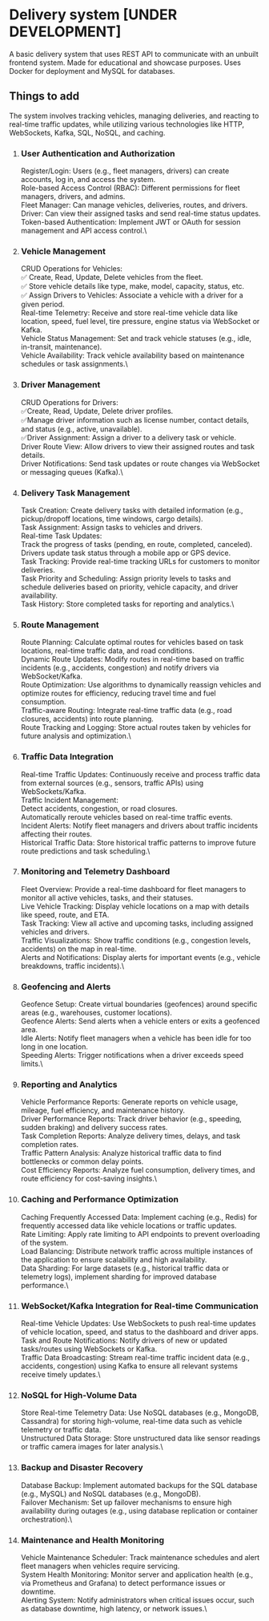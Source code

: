 # Delivery system [UNDER DEVELOPMENT]

A basic delivery system that uses REST API to communicate with an unbuilt frontend system. Made for educational and showcase purposes.
Uses Docker for deployment and MySQL for databases.

## Things to add

The system involves tracking vehicles, managing deliveries, and reacting to real-time traffic updates, while utilizing various technologies like HTTP, WebSockets, Kafka, SQL, NoSQL, and caching.

1. ### User Authentication and Authorization
   Register/Login: Users (e.g., fleet managers, drivers) can create accounts, log in, and access the system.\
   Role-based Access Control (RBAC): Different permissions for fleet managers, drivers, and admins.\
   Fleet Manager: Can manage vehicles, deliveries, routes, and drivers.\
   Driver: Can view their assigned tasks and send real-time status updates.\
   Token-based Authentication: Implement JWT or OAuth for session management and API access control.\
2. ### Vehicle Management
   CRUD Operations for Vehicles:\
   ✅ Create, Read, Update, Delete vehicles from the fleet.\
   ✅ Store vehicle details like type, make, model, capacity, status, etc.\
   ✅ Assign Drivers to Vehicles: Associate a vehicle with a driver for a given period.\
   Real-time Telemetry: Receive and store real-time vehicle data like location, speed, fuel level, tire pressure, engine status via WebSocket or Kafka.\
   Vehicle Status Management: Set and track vehicle statuses (e.g., idle, in-transit, maintenance).\
   Vehicle Availability: Track vehicle availability based on maintenance schedules or task assignments.\
3. ### Driver Management
   CRUD Operations for Drivers:\
   ✅Create, Read, Update, Delete driver profiles.\
   ✅Manage driver information such as license number, contact details, and status (e.g., active, unavailable).\
   ✅Driver Assignment: Assign a driver to a delivery task or vehicle.\
   Driver Route View: Allow drivers to view their assigned routes and task details.\
   Driver Notifications: Send task updates or route changes via WebSocket or messaging queues (Kafka).\
4. ### Delivery Task Management
   Task Creation: Create delivery tasks with detailed information (e.g., pickup/dropoff locations, time windows, cargo details).\
   Task Assignment: Assign tasks to vehicles and drivers.\
   Real-time Task Updates:\
   Track the progress of tasks (pending, en route, completed, canceled).\
   Drivers update task status through a mobile app or GPS device.\
   Task Tracking: Provide real-time tracking URLs for customers to monitor deliveries.\
   Task Priority and Scheduling: Assign priority levels to tasks and schedule deliveries based on priority, vehicle capacity, and driver availability.\
   Task History: Store completed tasks for reporting and analytics.\
5. ### Route Management
   Route Planning: Calculate optimal routes for vehicles based on task locations, real-time traffic data, and road conditions.\
   Dynamic Route Updates: Modify routes in real-time based on traffic incidents (e.g., accidents, congestion) and notify drivers via WebSocket/Kafka.\
   Route Optimization: Use algorithms to dynamically reassign vehicles and optimize routes for efficiency, reducing travel time and fuel consumption.\
   Traffic-aware Routing: Integrate real-time traffic data (e.g., road closures, accidents) into route planning.\
   Route Tracking and Logging: Store actual routes taken by vehicles for future analysis and optimization.\
6. ### Traffic Data Integration
   Real-time Traffic Updates: Continuously receive and process traffic data from external sources (e.g., sensors, traffic APIs) using WebSockets/Kafka.\
   Traffic Incident Management:\
   Detect accidents, congestion, or road closures.\
   Automatically reroute vehicles based on real-time traffic events.\
   Incident Alerts: Notify fleet managers and drivers about traffic incidents affecting their routes.\
   Historical Traffic Data: Store historical traffic patterns to improve future route predictions and task scheduling.\
7. ### Monitoring and Telemetry Dashboard
   Fleet Overview: Provide a real-time dashboard for fleet managers to monitor all active vehicles, tasks, and their statuses.\
   Live Vehicle Tracking: Display vehicle locations on a map with details like speed, route, and ETA.\
   Task Tracking: View all active and upcoming tasks, including assigned vehicles and drivers.\
   Traffic Visualizations: Show traffic conditions (e.g., congestion levels, accidents) on the map in real-time.\
   Alerts and Notifications: Display alerts for important events (e.g., vehicle breakdowns, traffic incidents).\
8. ### Geofencing and Alerts
   Geofence Setup: Create virtual boundaries (geofences) around specific areas (e.g., warehouses, customer locations).\
   Geofence Alerts: Send alerts when a vehicle enters or exits a geofenced area.\
   Idle Alerts: Notify fleet managers when a vehicle has been idle for too long in one location.\
   Speeding Alerts: Trigger notifications when a driver exceeds speed limits.\
9. ### Reporting and Analytics
   Vehicle Performance Reports: Generate reports on vehicle usage, mileage, fuel efficiency, and maintenance history.\
   Driver Performance Reports: Track driver behavior (e.g., speeding, sudden braking) and delivery success rates.\
   Task Completion Reports: Analyze delivery times, delays, and task completion rates.\
   Traffic Pattern Analysis: Analyze historical traffic data to find bottlenecks or common delay points.\
   Cost Efficiency Reports: Analyze fuel consumption, delivery times, and route efficiency for cost-saving insights.\
10. ### Caching and Performance Optimization
    Caching Frequently Accessed Data: Implement caching (e.g., Redis) for frequently accessed data like vehicle locations or traffic updates.\
    Rate Limiting: Apply rate limiting to API endpoints to prevent overloading of the system.\
    Load Balancing: Distribute network traffic across multiple instances of the application to ensure scalability and high availability.\
    Data Sharding: For large datasets (e.g., historical traffic data or telemetry logs), implement sharding for improved database performance.\
11. ### WebSocket/Kafka Integration for Real-time Communication
    Real-time Vehicle Updates: Use WebSockets to push real-time updates of vehicle location, speed, and status to the dashboard and driver apps.\
    Task and Route Notifications: Notify drivers of new or updated tasks/routes using WebSockets or Kafka.\
    Traffic Data Broadcasting: Stream real-time traffic incident data (e.g., accidents, congestion) using Kafka to ensure all relevant systems receive timely updates.\
12. ### NoSQL for High-Volume Data
    Store Real-time Telemetry Data: Use NoSQL databases (e.g., MongoDB, Cassandra) for storing high-volume, real-time data such as vehicle telemetry or traffic data.\
    Unstructured Data Storage: Store unstructured data like sensor readings or traffic camera images for later analysis.\
13. ### Backup and Disaster Recovery
    Database Backup: Implement automated backups for the SQL database (e.g., MySQL) and NoSQL databases (e.g., MongoDB).\
    Failover Mechanism: Set up failover mechanisms to ensure high availability during outages (e.g., using database replication or container orchestration).\
14. ### Maintenance and Health Monitoring
    Vehicle Maintenance Scheduler: Track maintenance schedules and alert fleet managers when vehicles require servicing.\
    System Health Monitoring: Monitor server and application health (e.g., via Prometheus and Grafana) to detect performance issues or downtime.\
    Alerting System: Notify administrators when critical issues occur, such as database downtime, high latency, or network issues.\
